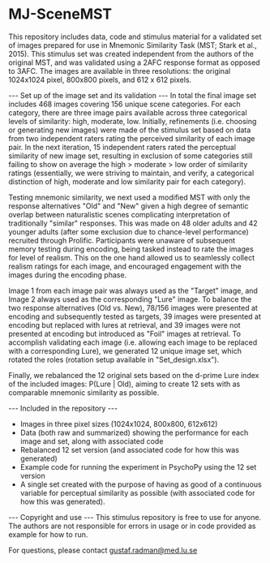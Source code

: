 # MJ-SceneMST

This repository includes data, code and stimulus material for a validated set of images prepared for use in Mnemonic Similarity Task (MST; Stark et al., 2015). This stimulus set was created independent from the authors of the original MST, and was validated using a 2AFC response format as opposed to 3AFC. The images are available in three resolutions: the original 1024x1024 pixel, 800x800 pixels, and 612 x 612 pixels.

--- Set up of the image set and its validation ---
In total the final image set includes 468 images covering 156 unique scene categories. For each category, there are three image pairs available across three categorical levels of similarity: high, moderate, low. Initially, refinements (i.e. choosing or generating new images) were made of the stimulus set based on data from two independent raters rating the perceived similarity of each image pair. In the next iteration, 15 independent raters rated the perceptual similarity of new image set, resulting in exclusion of some categories still failing to show on average the high > moderate > low order of similarity ratings (essentially, we were striving to maintain, and verify, a categorical distinction of high, moderate and low similarity pair for each category).

Testing mnemonic similarity, we next used a modified MST with only the response alternatives "Old" and "New" given a high degree of semantic overlap between naturalistic scenes complicating interpretation of traditionally "similar" responses. This was made on 48 older adults and 42 younger adults (after some exclusion due to chance-level performance) recruited through Prolific. Participants were unaware of subsequent memory testing during encoding, being tasked instead to rate the images for level of realism. This on the one hand allowed us to seamlessly collect realism ratings for each image, and encouraged engagement with the images during the encoding phase.

Image 1 from each image pair was always used as the "Target" image, and Image 2 always used as the corresponding "Lure" image. To balance the two response alternatives (Old vs. New), 78/156 images were presented at encoding and subsequently tested as targets, 39 images were presented at encoding but replaced with lures at retrieval, and 39 images were not presented at encoding but introduced as "Foil" images at retrieval. To accomplish validating each image (i.e. allowing each image to be replaced with a corresponding Lure), we generated 12 unique image set, which rotated the roles (rotation setup available in "Set_design.xlsx").

Finally, we rebalanced the 12 original sets based on the d-prime Lure index of the included images: P(Lure | Old), aiming to create 12 sets with as comparable mnemonic similarity as possible.

--- Included in the repository ---
- Images in three pixel sizes (1024x1024, 800x800, 612x612) 
- Data (both raw and summarized) showing the performance for each image and set, along with associated code
- Rebalanced 12 set version (and associated code for how this was generated)
- Example code for running the experiment in PsychoPy using the 12 set version
- A single set created with the purpose of having as good of a continuous variable for perceptual similarity as possible (with associated code for how this was generated).

--- Copyright and use ---
This stimulus repository is free to use for anyone. The authors are not responsible for errors in usage or in code provided as example for how to run.

For questions, please contact gustaf.radman@med.lu.se
